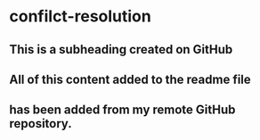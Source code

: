 # confilct-resolution

## This is a subheading created on GitHub

## All of this content added to the readme file
## has been added from my remote GitHub repository.
